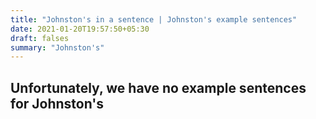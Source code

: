 ```yaml
---
title: "Johnston's in a sentence | Johnston's example sentences"
date: 2021-01-20T19:57:50+05:30
draft: falses
summary: "Johnston's"
---
```

## Unfortunately, we have no example sentences for Johnston's                 
